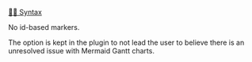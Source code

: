 [🧜‍♀️ Syntax](https://mermaid.js.org/syntax/gantt.html)

No id-based markers.

The option is kept in the plugin to not lead the user to believe there is an unresolved issue with Mermaid Gantt charts.
